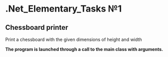 # .Net_Elementary_Tasks №1
## Chessboard printer

Print a chessboard with the given dimensions of height and width

**The program is launched through a call to the main class with arguments.**